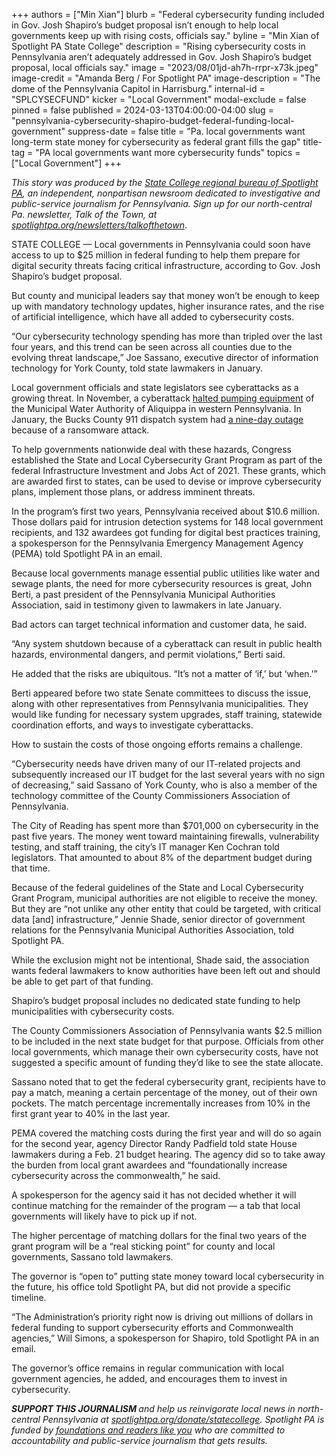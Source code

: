 +++
authors = ["Min Xian"]
blurb = "Federal cybersecurity funding included in Gov. Josh Shapiro’s budget proposal isn’t enough to help local governments keep up with rising costs, officials say."
byline = "Min Xian of Spotlight PA State College"
description = "Rising cybersecurity costs in Pennsylvania aren’t adequately addressed in Gov. Josh Shapiro’s budget proposal, local officials say."
image = "2023/08/01jd-ah7h-rrpr-x73k.jpeg"
image-credit = "Amanda Berg / For Spotlight PA"
image-description = "The dome of the Pennsylvania Capitol in Harrisburg."
internal-id = "SPLCYSECFUND"
kicker = "Local Government"
modal-exclude = false
pinned = false
published = 2024-03-13T04:00:00-04:00
slug = "pennsylvania-cybersecurity-shapiro-budget-federal-funding-local-government"
suppress-date = false
title = "Pa. local governments want long-term state money for cybersecurity as federal grant fills the gap"
title-tag = "PA local governments want more cybersecurity funds"
topics = ["Local Government"]
+++

<em>This story was produced by the </em><a href="https://www.spotlightpa.org/statecollege"><em>State College regional bureau of Spotlight PA</em></a><em>, an independent, nonpartisan newsroom dedicated to investigative and public-service journalism for Pennsylvania. Sign up for our north-central Pa. newsletter, Talk of the Town, at </em><a href="https://www.spotlightpa.org/newsletters/talkofthetown"><em>spotlightpa.org/newsletters/talkofthetown</em></a>.

STATE COLLEGE — Local governments in Pennsylvania could soon have access to up to $25 million in federal funding to help them prepare for digital security threats facing critical infrastructure, according to Gov. Josh Shapiro’s budget proposal.

But county and municipal leaders say that money won’t be enough to keep up with mandatory technology updates, higher insurance rates, and the rise of artificial intelligence, which have all added to cybersecurity costs.

“Our cybersecurity technology spending has more than tripled over the last four years, and this trend can be seen across all counties due to the evolving threat landscape,” Joe Sassano, executive director of information technology for York County, told state lawmakers in January.<strong></strong>

Local government officials and state legislators see cyberattacks as a growing threat. In November, a cyberattack <a href="https://www.cbsnews.com/pittsburgh/news/municipal-water-authority-of-aliquippa-hacked-iranian-backed-cyber-group/">halted pumping equipment</a> of the Municipal Water Authority of Aliquippa in western Pennsylvania. In January, the Bucks County 911 dispatch system had <a href="https://6abc.com/bucks-county-911-cyberattack-who-is-akira-emergency-dispatch-system/14370946/">a nine-day outage</a> because of a ransomware attack.

To help governments nationwide deal with these hazards, Congress established the State and Local Cybersecurity Grant Program as part of the federal Infrastructure Investment and Jobs Act of 2021. These grants, which are awarded first to states, can be used to devise or improve cybersecurity plans, implement those plans, or address imminent threats.

<script src="https://www.spotlightpa.org/embed.js" async></script><div data-spl-embed-version="1" data-spl-src="https://www.spotlightpa.org/embeds/newsletter/?cta=Sign%20up%20for%20our%20new%20regional%20newsletter%2C%20%3Cb%3ETalk%20of%20the%20Town%3C%2Fb%3E%2C%20and%20get%20all%20the%20news%20and%20notes%20from%20State%20College%20and%20north-central%20PA.&button=Sign%20Up%20Now&preselect=state_college&eyebrow=DON'T%20MISS%20A%20BEAT"></div>

In the program’s first two years, Pennsylvania received about $10.6 million. Those dollars paid for intrusion detection systems for 148 local government recipients, and 132 awardees got funding for digital best practices training, a spokesperson for the Pennsylvania Emergency Management Agency (PEMA) told Spotlight PA in an email.

Because local governments manage essential public utilities like water and sewage plants, the need for more cybersecurity resources is great, John Berti, a past president of the Pennsylvania Municipal Authorities Association, said in testimony given to lawmakers in late January.

Bad actors can target technical information and customer data, he said.

“Any system shutdown because of a cyberattack can result in public health hazards, environmental dangers, and permit violations,” Berti said.

He added that the risks are ubiquitous. “It’s not a matter of ‘if,’ but ‘when.’”

Berti appeared before two state Senate committees to discuss the issue, along with other representatives from Pennsylvania municipalities. They would like funding for necessary system upgrades, staff training, statewide coordination efforts, and ways to investigate cyberattacks.

How to sustain the costs of those ongoing efforts remains a challenge.

“Cybersecurity needs have driven many of our IT-related projects and subsequently increased our IT budget for the last several years with no sign of decreasing,” said Sassano of York County, who is also a member of the technology committee of the County Commissioners Association of Pennsylvania.

The City of Reading has spent more than $701,000 on cybersecurity in the past five years. The money went toward maintaining firewalls, vulnerability testing, and staff training, the city’s IT manager Ken Cochran told legislators. That amounted to about 8% of the department budget during that time.

Because of the federal guidelines of the State and Local Cybersecurity Grant Program, municipal authorities are not eligible to receive the money. But they are “not unlike any other entity that could be targeted, with critical data \[and\] infrastructure,” Jennie Shade, senior director of government relations for the Pennsylvania Municipal Authorities Association, told Spotlight PA.

While the exclusion might not be intentional, Shade said, the association wants federal lawmakers to know authorities have been left out and should be able to get part of that funding.

Shapiro’s budget proposal includes no dedicated state funding to help municipalities with cybersecurity costs.

The County Commissioners Association of Pennsylvania wants $2.5 million to be included in the next state budget for that purpose. Officials from other local governments, which manage their own cybersecurity costs, have not suggested a specific amount of funding they’d like to see the state allocate.

Sassano noted that to get the federal cybersecurity grant, recipients have to pay a match, meaning a certain percentage of the money, out of their own pockets. The match percentage incrementally increases from 10% in the first grant year to 40% in the last year.

<script src="https://www.spotlightpa.org/embed.js" async></script><div data-spl-embed-version="1" data-spl-src="https://www.spotlightpa.org/embeds/donate/"></div>

PEMA covered the matching costs during the first year and will do so again for the second year, agency Director Randy Padfield told state House lawmakers during a Feb. 21 budget hearing. The agency did so to take away the burden from local grant awardees and “foundationally increase cybersecurity across the commonwealth,” he said.

A spokesperson for the agency said it has not decided whether it will continue matching for the remainder of the program — a tab that local governments will likely have to pick up if not.

The higher percentage of matching dollars for the final two years of the grant program will be a “real sticking point” for county and local governments, Sassano told lawmakers.

The governor is “open to” putting state money toward local cybersecurity in the future, his office told Spotlight PA, but did not provide a specific timeline.

“The Administration’s priority right now is driving out millions of dollars in federal funding to support cybersecurity efforts and Commonwealth agencies,” Will Simons, a spokesperson for Shapiro, told Spotlight PA in an email.

The governor’s office remains in regular communication with local government agencies, he added, and encourages them to invest in cybersecurity.

<strong><em>SUPPORT THIS JOURNALISM </em></strong><em>and help us reinvigorate local news in north-central Pennsylvania at </em><a href="http://spotlightpa.org/donate/statecollege"><em>spotlightpa.org/donate/statecollege</em></a><em>. Spotlight PA is funded by </em><a href="https://www.spotlightpa.org/support"><em>foundations and readers like you</em></a><em> who are committed to accountability and public-service journalism that gets results.</em>

